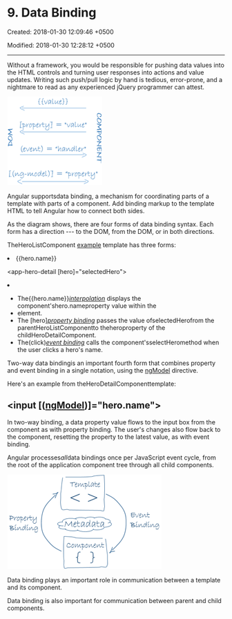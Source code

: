 # 9. Data Binding

Created: 2018-01-30 12:09:46 +0500

Modified: 2018-01-30 12:28:12 +0500

---

Without a framework, you would be responsible for pushing data values into the HTML controls and turning user responses into actions and value updates. Writing such push/pull logic by hand is tedious, error-prone, and a nightmare to read as any experienced jQuery programmer can attest.

![Data Binding](media/AngularJS_9.-Data-Binding-image1.png)

Angular supportsdata binding, a mechanism for coordinating parts of a template with parts of a component. Add binding markup to the template HTML to tell Angular how to connect both sides.

As the diagram shows, there are four forms of data binding syntax. Each form has a direction --- to the DOM, from the DOM, or in both directions.

TheHeroListComponent [example](https://angular.io/guide/architecture#templates) template has three forms:

<li>{{hero.name}}</li>

<app-hero-detail [hero]="selectedHero"></app-hero-detail>

<li (click)="selectHero(hero)"></li>

- The{{hero.name}}[*interpolation*](https://angular.io/guide/displaying-data#interpolation) displays the component'shero.nameproperty value within the<li>element.
- The [hero][*property binding*](https://angular.io/guide/template-syntax#property-binding) passes the value ofselectedHerofrom the parentHeroListComponentto theheroproperty of the childHeroDetailComponent.
- The(click)[*event binding*](https://angular.io/guide/user-input#click) calls the component'sselectHeromethod when the user clicks a hero's name.

Two-way data bindingis an important fourth form that combines property and event binding in a single notation, using the [ngModel](https://angular.io/api/forms/NgModel) directive.

Here's an example from theHeroDetailComponenttemplate:

## <input [([ngModel](https://angular.io/api/forms/NgModel))]="hero.name">

In two-way binding, a data property value flows to the input box from the component as with property binding. The user's changes also flow back to the component, resetting the property to the latest value, as with event binding.

Angular processes*all*data bindings once per JavaScript event cycle, from the root of the application component tree through all child components.

![Data Binding](media/AngularJS_9.-Data-Binding-image2.png)

Data binding plays an important role in communication between a template and its component.

Data binding is also important for communication between parent and child components.
